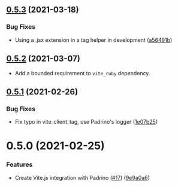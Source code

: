 ## [0.5.3](https://github.com/ElMassimo/vite_ruby/compare/vite_padrino@0.5.2...vite_padrino@0.5.3) (2021-03-18)


### Bug Fixes

* Using a .jsx extension in a tag helper in development ([a56491b](https://github.com/ElMassimo/vite_ruby/commit/a56491b96720ae537b6b6305aa7efa70cf19e4ee))



## [0.5.2](https://github.com/ElMassimo/vite_ruby/compare/vite_padrino@0.5.1...vite_padrino@0.5.2) (2021-03-07)

- Add a bounded requirement to `vite_ruby` dependency.

## [0.5.1](https://github.com/ElMassimo/vite_ruby/compare/vite_padrino@0.5.0...vite_padrino@0.5.1) (2021-02-26)


### Bug Fixes

* Fix typo in vite_client_tag, use Padrino's logger ([1e07b25](https://github.com/ElMassimo/vite_ruby/commit/1e07b258666bb46aa8426534730bcef480175d0a))



# 0.5.0 (2021-02-25)


### Features

* Create Vite.js integration with Padrino ([#17](https://github.com/ElMassimo/vite_ruby/issues/17)) ([9e9a0a6](https://github.com/ElMassimo/vite_ruby/commit/9e9a0a67abceed0a784d3c2e0554c717d7f5d1d6))



